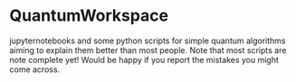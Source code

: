 # QuantumWorkspace

jupyternotebooks and some python scripts for simple quantum algorithms aiming to explain them better than most people. Note that most scripts are note complete yet! Would be happy if you report the mistakes you might come across.
